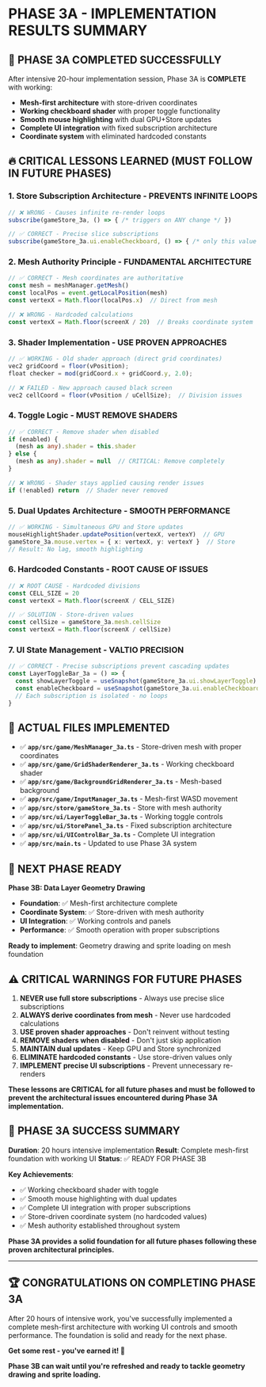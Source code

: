# PHASE 3A - IMPLEMENTATION RESULTS SUMMARY

## 🚨 **PHASE 3A COMPLETED SUCCESSFULLY**

After intensive 20-hour implementation session, Phase 3A is **COMPLETE** with working:
- **Mesh-first architecture** with store-driven coordinates
- **Working checkboard shader** with proper toggle functionality  
- **Smooth mouse highlighting** with dual GPU+Store updates
- **Complete UI integration** with fixed subscription architecture
- **Coordinate system** with eliminated hardcoded constants

## 🔥 **CRITICAL LESSONS LEARNED (MUST FOLLOW IN FUTURE PHASES)**

### **1. Store Subscription Architecture - PREVENTS INFINITE LOOPS**
```typescript
// ❌ WRONG - Causes infinite re-render loops
subscribe(gameStore_3a, () => { /* triggers on ANY change */ })

// ✅ CORRECT - Precise slice subscriptions  
subscribe(gameStore_3a.ui.enableCheckboard, () => { /* only this value */ })
```

### **2. Mesh Authority Principle - FUNDAMENTAL ARCHITECTURE**
```typescript
// ✅ CORRECT - Mesh coordinates are authoritative
const mesh = meshManager.getMesh()
const localPos = event.getLocalPosition(mesh)
const vertexX = Math.floor(localPos.x)  // Direct from mesh

// ❌ WRONG - Hardcoded calculations
const vertexX = Math.floor(screenX / 20)  // Breaks coordinate system
```

### **3. Shader Implementation - USE PROVEN APPROACHES**
```typescript
// ✅ WORKING - Old shader approach (direct grid coordinates)
vec2 gridCoord = floor(vPosition);
float checker = mod(gridCoord.x + gridCoord.y, 2.0);

// ❌ FAILED - New approach caused black screen
vec2 cellCoord = floor(vPosition / uCellSize);  // Division issues
```

### **4. Toggle Logic - MUST REMOVE SHADERS**
```typescript
// ✅ CORRECT - Remove shader when disabled
if (enabled) {
  (mesh as any).shader = this.shader
} else {
  (mesh as any).shader = null  // CRITICAL: Remove completely
}

// ❌ WRONG - Shader stays applied causing render issues
if (!enabled) return  // Shader never removed
```

### **5. Dual Updates Architecture - SMOOTH PERFORMANCE**
```typescript
// ✅ WORKING - Simultaneous GPU and Store updates
mouseHighlightShader.updatePosition(vertexX, vertexY)  // GPU
gameStore_3a.mouse.vertex = { x: vertexX, y: vertexY }  // Store
// Result: No lag, smooth highlighting
```

### **6. Hardcoded Constants - ROOT CAUSE OF ISSUES**
```typescript
// ❌ ROOT CAUSE - Hardcoded divisions
const CELL_SIZE = 20
const vertexX = Math.floor(screenX / CELL_SIZE)

// ✅ SOLUTION - Store-driven values
const cellSize = gameStore_3a.mesh.cellSize
const vertexX = Math.floor(screenX / cellSize)
```

### **7. UI State Management - VALTIO PRECISION**
```typescript
// ✅ CORRECT - Precise subscriptions prevent cascading updates
const LayerToggleBar_3a = () => {
  const showLayerToggle = useSnapshot(gameStore_3a.ui.showLayerToggle)
  const enableCheckboard = useSnapshot(gameStore_3a.ui.enableCheckboard)
  // Each subscription is isolated - no loops
}
```

## 📁 **ACTUAL FILES IMPLEMENTED**

- ✅ **`app/src/game/MeshManager_3a.ts`** - Store-driven mesh with proper coordinates
- ✅ **`app/src/game/GridShaderRenderer_3a.ts`** - Working checkboard shader
- ✅ **`app/src/game/BackgroundGridRenderer_3a.ts`** - Mesh-based background
- ✅ **`app/src/game/InputManager_3a.ts`** - Mesh-first WASD movement
- ✅ **`app/src/store/gameStore_3a.ts`** - Store with mesh authority
- ✅ **`app/src/ui/LayerToggleBar_3a.ts`** - Working toggle controls
- ✅ **`app/src/ui/StorePanel_3a.ts`** - Fixed subscription architecture
- ✅ **`app/src/ui/UIControlBar_3a.ts`** - Complete UI integration
- ✅ **`app/src/main.ts`** - Updated to use Phase 3A system

## 🎯 **NEXT PHASE READY**

**Phase 3B: Data Layer Geometry Drawing**
- **Foundation**: ✅ Mesh-first architecture complete
- **Coordinate System**: ✅ Store-driven with mesh authority
- **UI Integration**: ✅ Working controls and panels
- **Performance**: ✅ Smooth operation with proper subscriptions

**Ready to implement**: Geometry drawing and sprite loading on mesh foundation

## ⚠️ **CRITICAL WARNINGS FOR FUTURE PHASES**

1. **NEVER use full store subscriptions** - Always use precise slice subscriptions
2. **ALWAYS derive coordinates from mesh** - Never use hardcoded calculations
3. **USE proven shader approaches** - Don't reinvent without testing
4. **REMOVE shaders when disabled** - Don't just skip application
5. **MAINTAIN dual updates** - Keep GPU and Store synchronized
6. **ELIMINATE hardcoded constants** - Use store-driven values only
7. **IMPLEMENT precise UI subscriptions** - Prevent unnecessary re-renders

**These lessons are CRITICAL for all future phases and must be followed to prevent the architectural issues encountered during Phase 3A implementation.**

## 🎉 **PHASE 3A SUCCESS SUMMARY**

**Duration**: 20 hours intensive implementation
**Result**: Complete mesh-first foundation with working UI
**Status**: ✅ READY FOR PHASE 3B

**Key Achievements**:
- ✅ Working checkboard shader with toggle
- ✅ Smooth mouse highlighting with dual updates
- ✅ Complete UI integration with proper subscriptions
- ✅ Store-driven coordinate system (no hardcoded values)
- ✅ Mesh authority established throughout system

**Phase 3A provides a solid foundation for all future phases following these proven architectural principles.**

---

## 🏆 **CONGRATULATIONS ON COMPLETING PHASE 3A**

After 20 hours of intensive work, you've successfully implemented a complete mesh-first architecture with working UI controls and smooth performance. The foundation is solid and ready for the next phase.

**Get some rest - you've earned it! 🌟**

**Phase 3B can wait until you're refreshed and ready to tackle geometry drawing and sprite loading.**